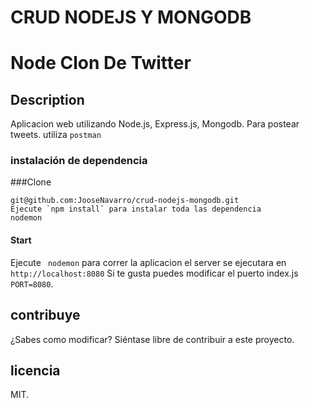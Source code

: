 # CRUD NODEJS Y MONGODB

# Node Clon De Twitter

## Description
Aplicacion web utilizando Node.js, Express.js, Mongodb. Para postear tweets. utiliza `postman`

### instalación de dependencia 
###Clone
```
git@github.com:JooseNavarro/crud-nodejs-mongodb.git
Ejecute `npm install` para instalar toda las dependencia
nodemon
```
#### Start

Ejecute ` nodemon` para correr la aplicacion el server se ejecutara en `http://localhost:8080` Si te gusta puedes modificar el puerto index.js `PORT=8080`.

## contribuye

¿Sabes como modificar? Siéntase libre de contribuir a este proyecto.

## licencia

MIT.
